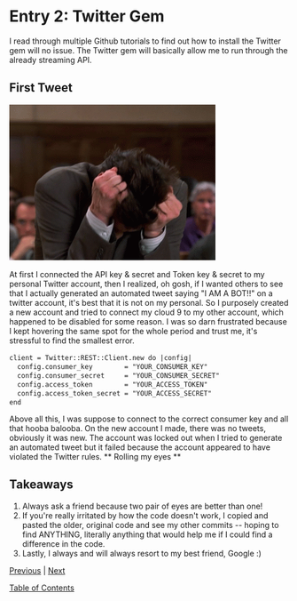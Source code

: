 # Entry 2: Twitter Gem

I read through multiple Github tutorials to find out how to install the Twitter gem will no issue. The Twitter gem will basically allow me to run through the already streaming API.

## First Tweet

<img src="../twitterbot-images/tenor.gif">

At first I connected the API key & secret and Token key & secret to my personal Twitter account, then I realized, oh gosh, if I wanted others to see that I actually generated an automated tweet saying "I AM A BOT!!" on a twitter account, it's best that it is not on my personal. So I purposely created a new account and tried to connect my cloud 9 to my other account, which happened to be disabled for some reason. I was so darn frustrated because I kept hovering the same spot for the whole period and trust me, it's stressful to find the smallest error.

```
client = Twitter::REST::Client.new do |config|
  config.consumer_key        = "YOUR_CONSUMER_KEY"
  config.consumer_secret     = "YOUR_CONSUMER_SECRET"
  config.access_token        = "YOUR_ACCESS_TOKEN"
  config.access_token_secret = "YOUR_ACCESS_SECRET"
end
```
Above all this, I was suppose to connect to the correct consumer key and all that hooba balooba. On the new account I made, there was no tweets, obviously it was new. The account was locked out when I tried to generate an automated tweet but it failed because the account appeared to have violated the Twitter rules. ** Rolling my eyes **

## Takeaways
1. Always ask a friend because two pair of eyes are better than one!
2. If you're really irritated by how the code doesn't work, I copied and pasted the older, original code and see my other commits -- hoping to find ANYTHING, literally anything that would help me if I could find a difference in the code.
3. Lastly, I always and will always resort to my best friend, Google :)


[Previous](entry1-intro.md) | [Next](entry3-new-methods.md)

[Table of Contents](../README.md)